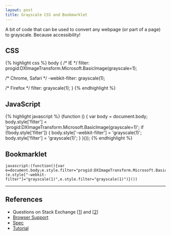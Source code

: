 ```yaml
---
layout: post
title: Grayscale CSS and Bookmarklet
---
```


A bit of code that can be used to convert any webpage (or part of a page) to grayscale. Because accessibility!

## CSS

{% highlight css %}
body {
  /* IE */
  filter: progid:DXImageTransform.Microsoft.BasicImage(grayscale=1);

  /* Chrome, Safari */
  -webkit-filter: grayscale(1);

  /* Firefox */
  filter: grayscale(1);
}
{% endhighlight %}

## JavaScript

{% highlight javascript %}
(function () {
  var body = document.body;
  body.style['filter'] = 'progid:DXImageTransform.Microsoft.BasicImage(grayscale=1)';
  if (!body.style['filter']) {
    body.style['-webkit-filter'] = 'grayscale(1)';
    body.style['filter'] = 'grayscale(1)';
  }
}());
{% endhighlight %}

## Bookmarklet

```
javascript:(function(){var e=document.body;e.style.filter="progid:DXImageTransform.Microsoft.BasicImage(grayscale=1)",e.style.filter||(e.style["-webkit-filter"]="grayscale(1)",e.style.filter="grayscale(1)")}())
```

---

## References

- Questions on Stack Exchange [[1](http://superuser.com/a/915033/228191)] and [[2](http://stackoverflow.com/a/30250245/1314762)]
- [Browser Support](http://caniuse.com/#feat=css-filters)
- [Spec](https://developer.mozilla.org/en-US/docs/Web/CSS/filter)
- [Tutorial](http://davidwalsh.name/css-filters)
